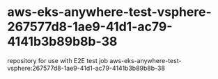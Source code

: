 # aws-eks-anywhere-test-vsphere-267577d8-1ae9-41d1-ac79-4141b3b89b8b-38
repository for use with E2E test job aws-eks-anywhere-test-vsphere:267577d8-1ae9-41d1-ac79-4141b3b89b8b-38

